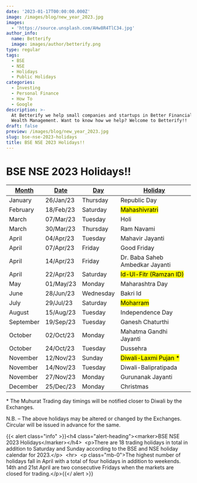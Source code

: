 ```yaml
---
date: '2023-01-17T00:00:00.000Z'
image: /images/blog/new_year_2023.jpg
images:
  - 'https://source.unsplash.com/AHw8R4TlC34.jpg'
author_info:
  name: Betterify
  image: images/author/betterify.png
type: regular
tags:
  - BSE
  - NSE
  - Holidays
  - Public Holidays
categories:
  - Investing
  - Personal Finance
  - How To
  - Google
description: >-
  At Betterify we help small companies and startups in Better Financial and
  Wealth Management. Want to know how we help? Welcome to Betterify!!
draft: false
preview: /images/blog/new_year_2023.jpg
slug: bse-nse-2023-holidays
title: BSE NSE 2023 Holidays!!
---
```


# <marker>BSE NSE 2023 Holidays!!</marker>

| <u>**Month**</u> | <u>**Date**</u> | <u>**Day**</u> | <u>**Holiday**</u>                  |
| ---------------- | --------------- | -------------- | ----------------------------------- |
| January          | 26/Jan/23       | Thursday       | Republic Day                        |
| February         | 18/Feb/23       | Saturday       | <mark>Mahashivratri</mark>          |
| March            | 07/Mar/23       | Tuesday        | Holi                                |
| March            | 30/Mar/23       | Thursday       | Ram Navami                          |
| April            | 04/Apr/23       | Tuesday        | Mahavir Jayanti                     |
| April            | 07/Apr/23       | Friday         | Good Friday                         |
| April            | 14/Apr/23       | Friday         | Dr. Baba Saheb Ambedkar Jayanti     |
| April            | 22/Apr/23       | Saturday       | <mark>Id-Ul-Fitr (Ramzan ID)</mark> |
| May              | 01/May/23       | Monday         | Maharashtra Day                     |
| June             | 28/Jun/23       | Wednesday      | Bakri Id                            |
| July             | 29/Jul/23       | Saturday       | <mark>Moharram</mark>               |
| August           | 15/Aug/23       | Tuesday        | Independence Day                    |
| September        | 19/Sep/23       | Tuesday        | Ganesh Chaturthi                    |
| October          | 02/Oct/23       | Monday         | Mahatma Gandhi Jayanti              |
| October          | 24/Oct/23       | Tuesday        | Dussehra                            |
| November         | 12/Nov/23       | Sunday         | <mark>Diwali-Laxmi Pujan \*</mark>  |
| November         | 14/Nov/23       | Tuesday        | Diwali-Balipratipada                |
| November         | 27/Nov/23       | Monday         | Gurunanak Jayanti                   |
| December         | 25/Dec/23       | Monday         | Christmas                           |

<p class="yellow">* The Muhurat Trading day timings will be notified closer to Diwali by the Exchanges.</p>

<p class="blue">N.B. – The above holidays may be altered or changed by the Exchanges. Circular will be issued in advance for the same.</p>

{{\< alert class="info" >}}\<h4 class="alert-heading">\<marker>BSE NSE 2023 Holidays\</marker>\</h4>  \<p>There are 18 trading holidays in total in addition to Saturday and Sunday according to the BSE and NSE holiday calendar for 2023.\</p>  \<hr>  \<p class="mb-0">The highest number of holidays fall in April with a total of four holidays in addition to weekends. 14th and 21st April are two consecutive Fridays when the markets are closed for trading.\</p>{{\</ alert >}}
